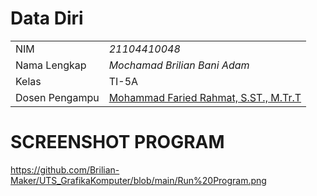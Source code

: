 # Data Diri

|  |  |
|--|--|
| NIM | *21104410048* |
| Nama Lengkap | *Mochamad Brilian Bani Adam* |
| Kelas | TI-5A |
| Dosen Pengampu | [Mohammad Faried Rahmat, S.ST., M.Tr.T](https://github.com/fariedrahmat) |

# SCREENSHOT PROGRAM
https://github.com/Brilian-Maker/UTS_GrafikaKomputer/blob/main/Run%20Program.png
